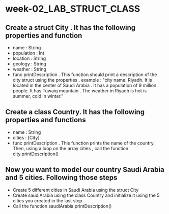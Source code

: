 # week-02_LAB_STRUCT_CLASS

## Create a struct City . It has the following properties and function
- name : String
- population : Int
- location : String
- geology : String
- weather : String
- func printDescription . This function should print a description of the city struct using the properties . example : "city name: Riyadh. It is located in the center of Saudi Arabia . It has a population of 9 million people.  It has Tuwaiq mountain . The weather in Riyadh is hot is summer, cold in winter."


## Create a class Country. It has the following properties and functions
- name : String
- cities : [City]
- func printDescription . This function prints the name of the country. Then, using a loop on the array cities , call the function city.printDescription()


## Now you want to model our country Saudi Arabia and 5 cities. Following those steps 
-  Create 5 different cities in Saudi Arabia using the struct City 
-  Create saudiArabia using the class Country and initialize it using the 5 cities you created in the last step
-  Call the function saudiArabia.printDescription()
